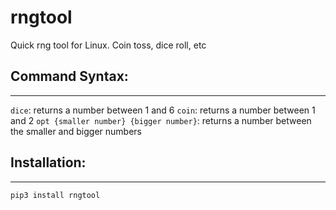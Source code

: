 # rngtool
Quick rng tool for Linux. Coin toss, dice roll, etc

## Command Syntax:

------------------

``dice``: returns a number between 1 and 6
``coin``: returns a number between 1 and 2
``opt {smaller number} {bigger number}``: returns a number between the smaller and bigger numbers


## Installation:

----------------

``pip3 install rngtool``
